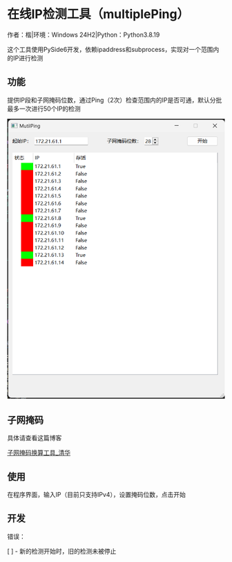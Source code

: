 # 在线IP检测工具（multiplePing）

作者：楷|环境：Windows 24H2|Python：Python3.8.19

这个工具使用PySide6开发，依赖ipaddress和subprocess，实现对一个范围内的IP进行检测

## 功能

提供IP段和子网掩码位数，通过Ping（2次）检查范围内的IP是否可通，默认分批最多一次进行50个IP的检测

![image-20240520085732965](./assets/image-20240520085732965.png)

## 子网掩码

具体请查看这篇博客

[子网掩码换算工具_清华](https://iiis.tsinghua.edu.cn/ip/)

## 使用

在程序界面，输入IP（目前只支持IPv4），设置掩码位数，点击开始

## 开发

错误：

[ ] - 新的检测开始时，旧的检测未被停止

